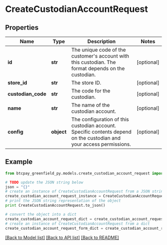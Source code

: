 # CreateCustodianAccountRequest


## Properties
Name | Type | Description | Notes
------------ | ------------- | ------------- | -------------
**id** | **str** | The unique code of the customer&#39;s account with this custodian. The format depends on the custodian. | [optional] 
**store_id** | **str** | The store ID. | [optional] 
**custodian_code** | **str** | The code for the custodian. | [optional] 
**name** | **str** | The name of the custodian account. | [optional] 
**config** | **object** | The configuration of this custodian account. Specific contents depend on the custodian and your access permissions. | [optional] 

## Example

```python
from btcpay_greenfield_py.models.create_custodian_account_request import CreateCustodianAccountRequest

# TODO update the JSON string below
json = "{}"
# create an instance of CreateCustodianAccountRequest from a JSON string
create_custodian_account_request_instance = CreateCustodianAccountRequest.from_json(json)
# print the JSON string representation of the object
print CreateCustodianAccountRequest.to_json()

# convert the object into a dict
create_custodian_account_request_dict = create_custodian_account_request_instance.to_dict()
# create an instance of CreateCustodianAccountRequest from a dict
create_custodian_account_request_form_dict = create_custodian_account_request.from_dict(create_custodian_account_request_dict)
```
[[Back to Model list]](../README.md#documentation-for-models) [[Back to API list]](../README.md#documentation-for-api-endpoints) [[Back to README]](../README.md)


